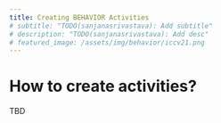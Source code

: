 ```yaml
---
title: Creating BEHAVIOR Activities
# subtitle: "TODO(sanjanasrivastava): Add subtitle"
# description: "TODO(sanjanasrivastava): Add desc"
# featured_image: /assets/img/behavior/iccv21.png
---
```


# How to create activities?
TBD
